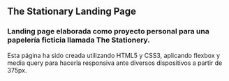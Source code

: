<h2>The Stationary Landing Page</h2>

<h3>Landing page elaborada como proyecto personal para una papelería ficticia llamada The Stationery.</h3>

Esta página ha sido creada utilizando HTML5 y CSS3, aplicando flexbox y media query para hacerla responsiva ante diversos dispositivos a partir de 375px.
